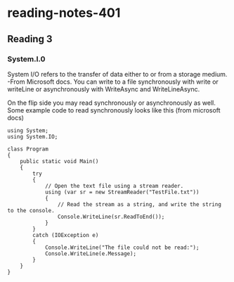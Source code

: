 # reading-notes-401


## Reading 3

### System.I.0


System I/O refers to the transfer of data either to or from a storage medium. -From Microsoft docs.
You can write to a file synchronously with write or writeLine or asynchronously with WriteAsync and WriteLineAsync. 

On the flip side you may read synchronously or asynchronously as well. Some example code to read synchronously looks like this (from microsoft docs)

```
using System;
using System.IO;

class Program
{
    public static void Main()
    {
        try
        {
            // Open the text file using a stream reader.
            using (var sr = new StreamReader("TestFile.txt"))
            {
                // Read the stream as a string, and write the string to the console.
                Console.WriteLine(sr.ReadToEnd());
            }
        }
        catch (IOException e)
        {
            Console.WriteLine("The file could not be read:");
            Console.WriteLine(e.Message);
        }
    }
}
```